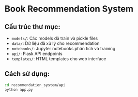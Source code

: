 # Book Recommendation System

## Cấu trúc thư mục:
- `models/`: Các models đã train và pickle files
- `data/`: Dữ liệu đã xử lý cho recommendation
- `notebooks/`: Jupyter notebooks phân tích và training
- `api/`: Flask API endpoints
- `templates/`: HTML templates cho web interface

## Cách sử dụng:
```bash
cd recommendation_system/api
python app.py
```
